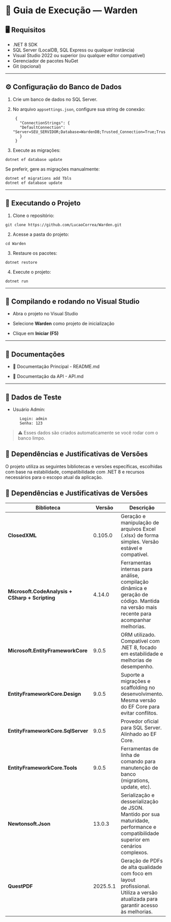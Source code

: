 # 🚀 Guia de Execução — Warden

## 🖥️ Requisitos

- .NET 8 SDK
- SQL Server (LocalDB, SQL Express ou qualquer instância)
- Visual Studio 2022 ou superior (ou qualquer editor compatível)
- Gerenciador de pacotes NuGet
- Git (opcional)

---

## ⚙️ Configuração do Banco de Dados

1. Crie um banco de dados no SQL Server.

2. No arquivo `appsettings.json`, configure sua string de conexão:

	    {
	      "ConnectionStrings": {
	      "DefaultConnection": "Server=SEU_SERVIDOR;Database=WardenDB;Trusted_Connection=True;TrustServerCertificate=True;"
	      }
	    }

3.  Execute as migrações:

`dotnet ef database update` 

Se preferir, gere as migrações manualmente:

    dotnet ef migrations add Tbls
    dotnet ef database update

----------

## 🚩 Executando o Projeto

1.  Clone o repositório:

`git clone https://github.com/LucaoCorrea/Warden.git` 

2.  Acesse a pasta do projeto:
    
`cd Warden` 

3.  Restaure os pacotes:


`dotnet restore` 

4.  Execute o projeto:

`dotnet run`

----------

## 🚧 Compilando e rodando no Visual Studio

-   Abra o projeto no Visual Studio
    
-   Selecione **Warden** como projeto de inicialização
    
-   Clique em **Iniciar (F5)**
    

----------

## 📑 Documentações

-   🔗 Documentação Principal - README.md
    
-   🔗 Documentação da API - API.md
    

----------

## 💾 Dados de Teste

-   Usuário Admin:

	       Login: admin 
	       Senha: 123

> ⚠️ Esses dados são criados automaticamente se você rodar com o banco limpo.

## 🔗 Dependências e Justificativas de Versões

O projeto utiliza as seguintes bibliotecas e versões específicas, escolhidas com base na estabilidade, compatibilidade com .NET 8 e recursos necessários para o escopo atual da aplicação.



## 🔗 Dependências e Justificativas de Versões

| Biblioteca                                | Versão   | Descrição                                                                                                                              |
|--------------------------------------------|----------|----------------------------------------------------------------------------------------------------------------------------------------|
| **ClosedXML**                              | 0.105.0  | Geração e manipulação de arquivos Excel (.xlsx) de forma simples. Versão estável e compatível.                                        |
| **Microsoft.CodeAnalysis + CSharp + Scripting** | 4.14.0  | Ferramentas internas para análise, compilação dinâmica e geração de código. Mantida na versão mais recente para acompanhar melhorias. |
| **Microsoft.EntityFrameworkCore**          | 9.0.5    | ORM utilizado. Compatível com .NET 8, focado em estabilidade e melhorias de desempenho.                                               |
| **EntityFrameworkCore.Design**             | 9.0.5    | Suporte a migrações e scaffolding no desenvolvimento. Mesma versão do EF Core para evitar conflitos.                                  |
| **EntityFrameworkCore.SqlServer**          | 9.0.5    | Provedor oficial para SQL Server. Alinhado ao EF Core.                                                                                |
| **EntityFrameworkCore.Tools**              | 9.0.5    | Ferramentas de linha de comando para manutenção de banco (migrations, update, etc).                                                   |
| **Newtonsoft.Json**                        | 13.0.3   | Serialização e desserialização de JSON. Mantido por sua maturidade, performance e compatibilidade superior em cenários complexos.     |
| **QuestPDF**                               | 2025.5.1 | Geração de PDFs de alta qualidade com foco em layout profissional. Utiliza a versão atualizada para garantir acesso às melhorias.     |


